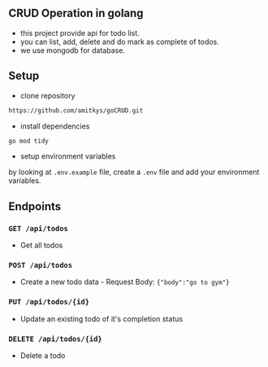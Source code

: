 ## CRUD Operation in golang

- this project provide api for todo list.
- you can list, add, delete and do mark as complete of todos.
- we use mongodb for database.

## Setup

- clone repository

```bash
https://github.com/amitkys/goCRUD.git
```

- install dependencies

```bash
go mod tidy
```

- setup environment variables

by looking at `.env.example` file, create a `.env` file and add your environment variables.

## Endpoints

### `GET /api/todos`

- Get all todos

### `POST /api/todos`

- Create a new todo
  data - Request Body: `{"body":"go to gym"}`

### `PUT /api/todos/{id}`

- Update an existing todo of it's completion status

### `DELETE /api/todos/{id}`

- Delete a todo
